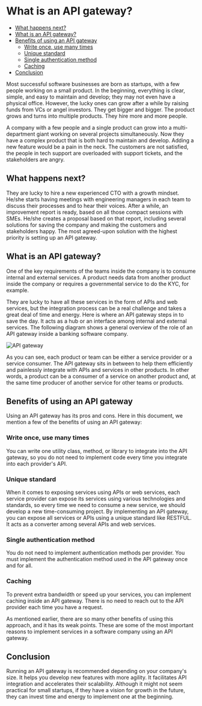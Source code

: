 # What is an API gateway?

- [What happens next?](#what-happens-next)
- [What is an API gateway?](#what-is-an-api-gateway)
- [Benefits of using an API gateway](#benefits-of-using-an-api-gateway)
    - [Write once, use many times](#write-once-use-many-times)
    - [Unique standard](#unique-standard)
    - [Single authentication method](#single-authentication-method)
    - [Caching](#caching)
- [Conclusion](#conclusion)

 
Most successful software businesses are born as startups, with a few people working on a small product. In the beginning, everything is clear, simple, and easy to maintain and develop; they may not even have a physical office. However, the lucky ones can grow after a while by raising funds from VCs or angel investors. They get bigger and bigger. The product grows and turns into multiple products. They hire more and more people.
 
A company with a few people and a single product can grow into a multi-department giant working on several projects simultaneously. Now they have a complex product that is both hard to maintain and develop. Adding a new feature would be a pain in the neck. The customers are not satisfied, the people in tech support are overloaded with support tickets, and the stakeholders are angry.
 
## What happens next?
 
They are lucky to hire a new experienced CTO with a growth mindset. He/she starts having meetings with engineering managers in each team to discuss their processes and to hear their voices. After a while, an improvement report is ready, based on all those compact sessions with SMEs. He/she creates a proposal based on that report, including several solutions for saving the company and making the customers and stakeholders happy. The most agreed-upon solution with the highest priority is setting up an API gateway.
 
## What is an API gateway?
 
One of the key requirements of the teams inside the company is to consume internal and external services. A product needs data from another product inside the company or requires a governmental service to do the KYC, for example.
 
They are lucky to have all these services in the form of APIs and web services, but the integration process can be a real challenge and takes a great deal of time and energy. Here is where an API gateway steps in to save the day. It acts as a hub or an interface among internal and external services. The following diagram shows a general overview of the role of an API gateway inside a banking software company.
 
![API gateway](https://user-images.githubusercontent.com/10261553/188957122-85fbb411-b8ab-4487-be02-75c05110706c.jpg)
 
As you can see, each product or team can be either a service provider or a service consumer. The API gateway sits in between to help them efficiently and painlessly integrate with APIs and services in other products. In other words, a product can be a consumer of a service on another product and, at the same time producer of another service for other teams or products.
 
## Benefits of using an API gateway
 
Using an API gateway has its pros and cons. Here in this document, we mention a few of the benefits of using an API gateway:
 
### Write once, use many times
 
You can write one utility class, method, or library to integrate into the API gateway, so you do not need to implement code every time you integrate into each provider's API.
 
### Unique standard
 
When it comes to exposing services using APIs or web services, each service provider can expose its services using various technologies and standards, so every time we need to consume a new service, we should develop a new time-consuming project. By implementing an API gateway, you can expose all services or APIs using a unique standard like RESTFUL. It acts as a converter among several APIs and web services.
 
### Single authentication method
 
You do not need to implement authentication methods per provider. You must implement the authentication method used in the API gateway once and for all.
 
### Caching
 
To prevent extra bandwidth or speed up your services, you can implement caching inside an API gateway. There is no need to reach out to the API provider each time you have a request.
 
As mentioned earlier, there are so many other benefits of using this approach, and it has its weak points. These are some of the most important reasons to implement services in a software company using an API gateway.
 
## Conclusion
 
Running an API gateway is recommended depending on your company's size. It helps you develop new features with more agility. It facilitates API integration and accelerates their scalability.
Although it might not seem practical for small startups, if they have a vision for growth in the future, they can invest time and energy to implement one at the beginning.
 

